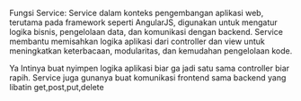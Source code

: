 Fungsi Service:
Service dalam konteks pengembangan aplikasi web, terutama pada framework seperti AngularJS, digunakan untuk mengatur logika bisnis, pengelolaan data, dan komunikasi dengan backend. Service membantu memisahkan logika aplikasi dari controller dan view untuk meningkatkan keterbacaan, modularitas, dan kemudahan pengelolaan kode.

Ya Intinya buat nyimpen logika aplikasi biar ga jadi satu sama controller biar rapih.
Service juga gunanya buat komunikasi frontend sama backend yang libatin get,post,put,delete